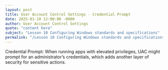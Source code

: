 ```yaml
---
layout: post
title: User Account Control Settings - Credential Prompt
date: 2025-01-10 12:00:00 -0000
author: User Account Control Settings
quote: "content here"
subject: "Lesson 10 Configuring Windows standards and specifications"
permalink: "/Lesson 10 Configuring Windows standards and specifications/User Account Control Settings/User Account Control Settings - Credential Prompt"
---
```


Credential Prompt: When running apps with elevated privileges, UAC might prompt for an administrator’s credentials, which adds another layer of security for sensitive actions.
